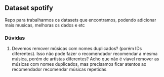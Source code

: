 ## Dataset spotify

Repo para trabalharmos os datasets que encontramos, podendo adicionar mais musicas, melhoras os dados e etc


### Dúvidas
1. Devemos remover músicas com nomes duplicados? (porém IDs diferentes). Isso não pode fazer o recomendador recomendar a mesma música, porém de artistas diferentes? 
 Acho que não é viavel remover as músicas com nomes duplicados, mas precisamos ficar atentos ao recomendador recomendar músicas repetidas.